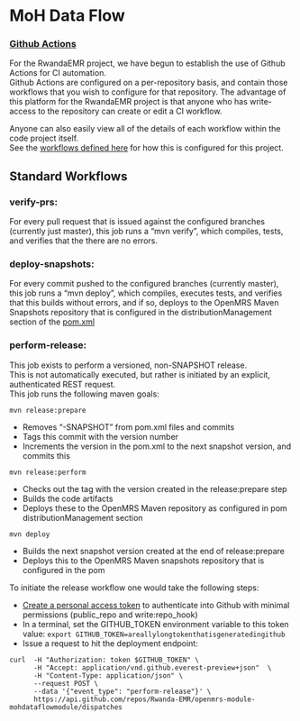 # MoH Data Flow

### [Github Actions](https://github.com/features/actions)

For the RwandaEMR project, we have begun to establish the use of Github Actions for CI automation.  
Github Actions are configured on a per-repository basis, and contain those workflows that you wish to configure for 
that repository.  The advantage of this platform for the RwandaEMR project is that anyone who has write-access to the 
repository can create or edit a CI workflow.

Anyone can also easily view all of the details of each workflow within the code project itself.  
See the [workflows defined here](https://github.com/Rwanda-EMR/openmrs-module-mohdataflowmodule/tree/master/.github/workflows) 
for how this is configured for this project.

## Standard Workflows

### verify-prs:

For every pull request that is issued against the configured branches (currently just master), 
this job runs a “mvn verify”, which compiles, tests, and verifies that the there are no errors.

### deploy-snapshots:

For every commit pushed to the configured branches (currently master), this job runs a “mvn deploy”, which compiles, 
executes tests, and verifies that this builds without errors, and if so, deploys to the OpenMRS Maven Snapshots repository 
that is configured in the distributionManagement section of 
the [pom.xml](https://github.com/Rwanda-EMR/openmrs-module-mohdataflowmodule/blob/master/pom.xml)

### perform-release:

This job exists to perform a versioned, non-SNAPSHOT release.  
This is not automatically executed,  but rather is initiated by an explicit, authenticated REST request.  
This job runs the following maven goals:

```mvn release:prepare```
- Removes “-SNAPSHOT” from pom.xml files and commits
- Tags this commit with the version number
- Increments the version in the pom.xml to the next snapshot version, and commits this

```mvn release:perform```
- Checks out the tag with the version created in the release:prepare step
- Builds the code artifacts
- Deploys these to the OpenMRS Maven repository as configured in pom distributionManagement section

```mvn deploy```
- Builds the next snapshot version created at the end of release:prepare
- Deploys this to the OpenMRS Maven snapshots repository that is configured in the pom

To initiate the release workflow one would take the following steps:
* [Create a personal access token](https://help.github.com/en/github/authenticating-to-github/creating-a-personal-access-token-for-the-command-line) to authenticate into Github with minimal permissions (public_repo and write:repo_hook)
* In a terminal, set the GITHUB_TOKEN environment variable to this token value:
```export GITHUB_TOKEN=areallylongtokenthatisgeneratedingithub```
* Issue a request to hit the deployment endpoint:
```
curl  -H "Authorization: token $GITHUB_TOKEN" \
      -H "Accept: application/vnd.github.everest-preview+json"  \
      -H "Content-Type: application/json" \
      --request POST \
      --data '{"event_type": "perform-release"}' \
      https://api.github.com/repos/Rwanda-EMR/openmrs-module-mohdataflowmodule/dispatches
```
